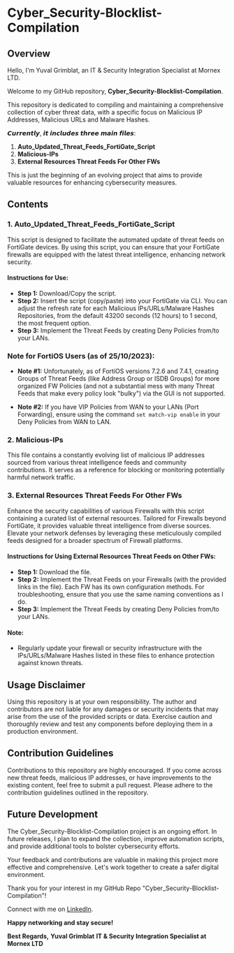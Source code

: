# Cyber_Security-Blocklist-Compilation

## Overview

Hello, I'm Yuval Grimblat, an IT & Security Integration Specialist at Mornex LTD.

Welcome to my GitHub repository, **Cyber_Security-Blocklist-Compilation**.

This repository is dedicated to compiling and maintaining a comprehensive collection of cyber threat data, with a specific focus on Malicious IP Addresses, Malicious URLs and Malware Hashes.

𝘾𝙪𝙧𝙧𝙚𝙣𝙩𝙡𝙮, 𝙞𝙩 𝙞𝙣𝙘𝙡𝙪𝙙𝙚𝙨 𝙩𝙝𝙧𝙚𝙚 𝙢𝙖𝙞𝙣 𝙛𝙞𝙡𝙚𝙨:
1. **Auto_Updated_Threat_Feeds_FortiGate_Script**
2. **Malicious-IPs**
3. **External Resources Threat Feeds For Other FWs**

This is just the beginning of an evolving project that aims to provide valuable resources for enhancing cybersecurity measures.

## Contents

### 1. Auto_Updated_Threat_Feeds_FortiGate_Script

This script is designed to facilitate the automated update of threat feeds on FortiGate devices.
By using this script, you can ensure that your FortiGate firewalls are equipped with the latest threat intelligence, enhancing network security.

#### Instructions for Use:
- **Step 1:** Download/Copy the script.
- **Step 2:** Insert the script (copy/paste) into your FortiGate via CLI.
You can adjust the refresh rate for each Malicious IPs/URLs/Malware Hashes Repositories, from the default 43200 seconds (12 hours) to 1 second, the most frequent option.
- **Step 3:** Implement the Threat Feeds by creating Deny Policies from/to your LANs.

### Note for FortiOS Users (as of 25/10/2023):
- **Note #1:** Unfortunately, as of FortiOS versions 7.2.6 and 7.4.1, creating Groups of Threat Feeds (like Address Group or ISDB Groups) for more organized FW Policies (and not a substantial mess with many Threat Feeds that make every policy look "bulky") via the GUI is not supported.

- **Note #2:** If you have VIP Policies from WAN to your LANs (Port Forwarding), ensure using the command `set match-vip enable` in your Deny Policies from WAN to LAN.

### 2. Malicious-IPs

This file contains a constantly evolving list of malicious IP addresses sourced from various threat intelligence feeds and community contributions.
It serves as a reference for blocking or monitoring potentially harmful network traffic.

### 3. External Resources Threat Feeds For Other FWs
Enhance the security capabilities of various Firewalls with this script containing a curated list of external resources.
Tailored for Firewalls beyond FortiGate, it provides valuable threat intelligence from diverse sources.
Elevate your network defenses by leveraging these meticulously compiled feeds designed for a broader spectrum of Firewall platforms.


#### Instructions for Using External Resources Threat Feeds on Other FWs:
- **Step 1:** Download the file.
- **Step 2:** Implement the Threat Feeds on your Firewalls (with the provided links in the file).
   Each FW has its own configuration methods. For troubleshooting, ensure that you use the same naming conventions as I do.
- **Step 3:** Implement the Threat Feeds by creating Deny Policies from/to your LANs.

#### Note:
- Regularly update your firewall or security infrastructure with the IPs/URLs/Malware Hashes listed in these files to enhance protection against known threats.

## Usage Disclaimer

Using this repository is at your own responsibility.
The author and contributors are not liable for any damages or security incidents that may arise from the use of the provided scripts or data.
Exercise caution and thoroughly review and test any components before deploying them in a production environment.

## Contribution Guidelines

Contributions to this repository are highly encouraged.
If you come across new threat feeds, malicious IP addresses, or have improvements to the existing content, feel free to submit a pull request.
Please adhere to the contribution guidelines outlined in the repository.

## Future Development

The Cyber_Security-Blocklist-Compilation project is an ongoing effort.
In future releases, I plan to expand the collection, improve automation scripts, and provide additional tools to bolster cybersecurity efforts.

Your feedback and contributions are valuable in making this project more effective and comprehensive.
Let's work together to create a safer digital environment.

Thank you for your interest in my GitHub Repo "Cyber_Security-Blocklist-Compilation"!

Connect with me on [LinkedIn](https://www.linkedin.com/in/yuvalgrimblat/).

**Happy networking and stay secure!**

**Best Regards,**
**Yuval Grimblat**
**IT & Security Integration Specialist at Mornex LTD**
